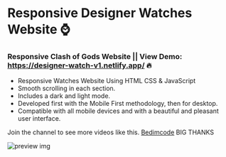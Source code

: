 # Responsive Designer Watches Website ⌚

### Responsive Clash of Gods Website || View Demo: https://designer-watch-v1.netlify.app/  🔥

- Responsive Watches Website Using HTML CSS & JavaScript
- Smooth scrolling in each section.
- Includes a dark and light mode.
- Developed first with the Mobile First methodology, then for desktop.
- Compatible with all mobile devices and with a beautiful and pleasant user interface.

Join the channel to see more videos like this. [Bedimcode](https://www.youtube.com/c/Bedimcode) BIG THANKS

![preview img](/preview.png)
